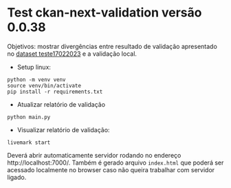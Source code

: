 # Test ckan-next-validation versão 0.0.38

Objetivos: mostrar divergências entre resultado de validação apresentado no [dataset teste17022023](http://projetockan.cge.mg.gov.br/dataset/teste17022023) e a validação local.

- Setup linux:

```
python -m venv venv
source venv/bin/activate
pip install -r requirements.txt
```

- Atualizar relatório de validação

```
python main.py
```

- Visualizar relatório de validação:

```
livemark start
```
Deverá abrir automaticamente servidor rodando no endereço  http://localhost:7000/. Também é gerado arquivo `index.html` que poderá ser acessado localmente no browser caso não queira trabalhar com servidor ligado.

